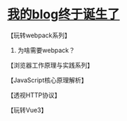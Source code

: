 # [我的blog终于诞生了](https://github.com/lisaQS/lisaqs-js-blog/issues/1)

【玩转webpack系列】
1. 为啥需要webpack？


【浏览器工作原理与实践系列】


【JavaScript核心原理解析】


【透视HTTP协议】


【玩转Vue3】